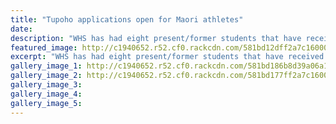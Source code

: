 ```yaml
---
title: "Tupoho applications open for Maori athletes"
date: 
description: "WHS has had eight present/former students that have received a Scholarship from the Tupoho WhÄnau Trust in the past. This year it will be presented at the Whanganui Sports Awards on Nov 18 at the..."
featured_image: http://c1940652.r52.cf0.rackcdn.com/581bd12dff2a7c1600000016/Gabrielle-Hiri-2013-recipient.jpg
excerpt: "WHS has had eight present/former students that have received a Scholarship from the Tupoho WhÄnau Trust in the past. This year it will be presented at the Whanganui Sports Awards on Nov 18 at the Whanganui Racecourse."
gallery_image_1: http://c1940652.r52.cf0.rackcdn.com/581bd186b8d39a06a100001a/Daniel-Kauika-2014-recipient.jpg
gallery_image_2: http://c1940652.r52.cf0.rackcdn.com/581bd177ff2a7c1600000018/Jeron-Reef-Hiri-Gush-2015-recipient.jpg
gallery_image_3: 
gallery_image_4: 
gallery_image_5: 
---
```

